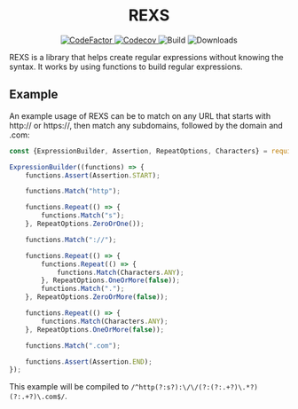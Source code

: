 <h1 align="center">REXS</h1>
<p align="center">
    <a href="https://www.codefactor.io/repository/github/uellenberg/REXS">
        <img src="https://www.codefactor.io/repository/github/uellenberg/REXS/badge" alt="CodeFactor">
    </a>
    <a href="https://codecov.io/gh/uellenberg/REXS">
        <img src="https://codecov.io/gh/uellenberg/REXS/branch/master/graph/badge.svg?token=DK9G4WE5OA" alt="Codecov">
    </a>
    <img src="https://img.shields.io/github/workflow/status/uellenberg/REXS/Build%20and%20Test/master" alt="Build">
    <img src="https://img.shields.io/npm/dt/REXS" alt="Downloads">
</p>
REXS is a library that helps create regular expressions without knowing the syntax. It works by using functions to build regular expressions.

## Example
An example usage of REXS can be to match on any URL that starts with http:// or https://, then match any subdomains, followed by the domain and .com:
```javascript
const {ExpressionBuilder, Assertion, RepeatOptions, Characters} = require("rexs");

ExpressionBuilder((functions) => {
    functions.Assert(Assertion.START);

    functions.Match("http");

    functions.Repeat(() => {
        functions.Match("s");
    }, RepeatOptions.ZeroOrOne());

    functions.Match("://");

    functions.Repeat(() => {
        functions.Repeat(() => {
            functions.Match(Characters.ANY);
        }, RepeatOptions.OneOrMore(false));
        functions.Match(".");
    }, RepeatOptions.ZeroOrMore(false));

    functions.Repeat(() => {
        functions.Match(Characters.ANY);
    }, RepeatOptions.OneOrMore(false));

    functions.Match(".com");

    functions.Assert(Assertion.END);
});
```
This example will be compiled to `/^http(?:s?):\/\/(?:(?:.+?)\.*?)(?:.+?)\.com$/`.